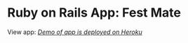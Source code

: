 # Ruby on Rails App: Fest Mate

View app:
[*Demo of app is deployed on Heroku*](http://www.heroku.com)
